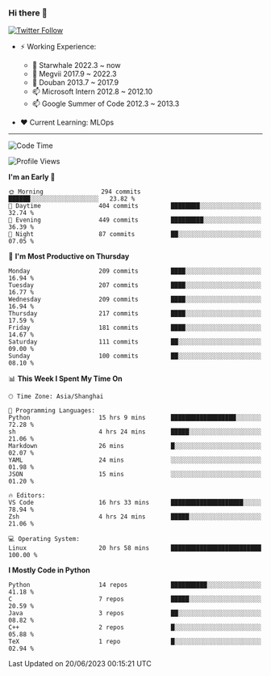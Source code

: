 ### Hi there 👋

[![Twitter Follow](https://img.shields.io/twitter/follow/tianweidut?style=social)](https://twitter.com/tianweidut)

- ⚡ Working Experience:
  - 🔭 Starwhale 2022.3 ~ now
  - 🌱 Megvii 2017.9 ~ 2022.3
  - 🌱 Douban 2013.7 ~ 2017.9
  - 📫 Microsoft Intern 2012.8 ~ 2012.10
  - 📫 Google Summer of Code 2012.3 ~ 2013.3

- ❤️ Current Learning: MLOps

---
<!--START_SECTION:waka-->
![Code Time](http://img.shields.io/badge/Code%20Time-4%2C169%20hrs%2013%20mins-blue)

![Profile Views](http://img.shields.io/badge/Profile%20Views-0-blue)

**I'm an Early 🐤** 

```text
🌞 Morning                294 commits         ██████░░░░░░░░░░░░░░░░░░░   23.82 % 
🌆 Daytime                404 commits         ████████░░░░░░░░░░░░░░░░░   32.74 % 
🌃 Evening                449 commits         █████████░░░░░░░░░░░░░░░░   36.39 % 
🌙 Night                  87 commits          ██░░░░░░░░░░░░░░░░░░░░░░░   07.05 % 
```
📅 **I'm Most Productive on Thursday** 

```text
Monday                   209 commits         ████░░░░░░░░░░░░░░░░░░░░░   16.94 % 
Tuesday                  207 commits         ████░░░░░░░░░░░░░░░░░░░░░   16.77 % 
Wednesday                209 commits         ████░░░░░░░░░░░░░░░░░░░░░   16.94 % 
Thursday                 217 commits         ████░░░░░░░░░░░░░░░░░░░░░   17.59 % 
Friday                   181 commits         ████░░░░░░░░░░░░░░░░░░░░░   14.67 % 
Saturday                 111 commits         ██░░░░░░░░░░░░░░░░░░░░░░░   09.00 % 
Sunday                   100 commits         ██░░░░░░░░░░░░░░░░░░░░░░░   08.10 % 
```


📊 **This Week I Spent My Time On** 

```text
🕑︎ Time Zone: Asia/Shanghai

💬 Programming Languages: 
Python                   15 hrs 9 mins       ██████████████████░░░░░░░   72.28 % 
sh                       4 hrs 24 mins       █████░░░░░░░░░░░░░░░░░░░░   21.06 % 
Markdown                 26 mins             █░░░░░░░░░░░░░░░░░░░░░░░░   02.07 % 
YAML                     24 mins             ░░░░░░░░░░░░░░░░░░░░░░░░░   01.98 % 
JSON                     15 mins             ░░░░░░░░░░░░░░░░░░░░░░░░░   01.20 % 

🔥 Editors: 
VS Code                  16 hrs 33 mins      ████████████████████░░░░░   78.94 % 
Zsh                      4 hrs 24 mins       █████░░░░░░░░░░░░░░░░░░░░   21.06 % 

💻 Operating System: 
Linux                    20 hrs 58 mins      █████████████████████████   100.00 % 
```

**I Mostly Code in Python** 

```text
Python                   14 repos            ██████████░░░░░░░░░░░░░░░   41.18 % 
C                        7 repos             █████░░░░░░░░░░░░░░░░░░░░   20.59 % 
Java                     3 repos             ██░░░░░░░░░░░░░░░░░░░░░░░   08.82 % 
C++                      2 repos             █░░░░░░░░░░░░░░░░░░░░░░░░   05.88 % 
TeX                      1 repo              █░░░░░░░░░░░░░░░░░░░░░░░░   02.94 % 
```




 Last Updated on 20/06/2023 00:15:21 UTC
<!--END_SECTION:waka-->
